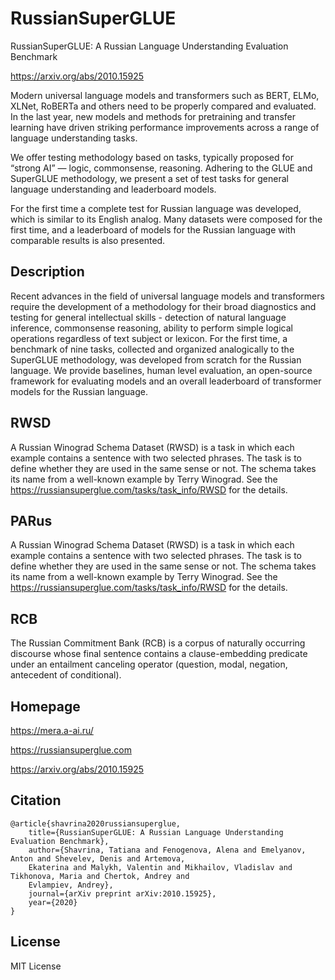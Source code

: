 # RussianSuperGLUE

RussianSuperGLUE: A Russian Language Understanding Evaluation Benchmark

https://arxiv.org/abs/2010.15925

Modern universal language models and transformers such as BERT, ELMo, XLNet, RoBERTa
and others need to be properly compared and evaluated.
In the last year, new models and methods for pretraining and transfer learning have
driven striking performance improvements across a range of language understanding tasks.

We offer testing methodology based on tasks, typically proposed for “strong AI” — logic,
commonsense, reasoning. Adhering to the GLUE and SuperGLUE methodology,
we present a set of test tasks for general language understanding and leaderboard models.

For the first time a complete test for Russian language was developed,
which is similar to its English analog. Many datasets were composed for the first time,
and a leaderboard of models for the Russian language with comparable results is also presented.

## Description

Recent advances in the field of universal language models and transformers require the development of a methodology for
their broad diagnostics and testing for general intellectual skills - detection of natural language inference,
commonsense reasoning, ability to perform simple logical operations regardless of text subject or lexicon. For the first
time, a benchmark of nine tasks, collected and organized analogically to the SuperGLUE methodology, was developed from
scratch for the Russian language. We provide baselines, human level evaluation, an open-source framework for evaluating
models and an overall leaderboard of transformer models for the Russian language.

## RWSD

A Russian Winograd Schema Dataset (RWSD) is a task in which each example contains
a sentence with two selected phrases. The task is to define whether they are used
in the same sense or not. The schema takes its name from a well-known example by
Terry Winograd. See the https://russiansuperglue.com/tasks/task_info/RWSD
for the details.

## PARus

A Russian Winograd Schema Dataset (RWSD) is a task in which each example contains
a sentence with two selected phrases. The task is to define whether they are used
in the same sense or not. The schema takes its name from a well-known example by
Terry Winograd. See the https://russiansuperglue.com/tasks/task_info/RWSD
for the details.

## RCB

The Russian Commitment Bank (RCB) is a corpus of naturally occurring discourse whose final
sentence contains a clause-embedding predicate under an entailment canceling operator
(question, modal, negation, antecedent of conditional).

## Homepage

https://mera.a-ai.ru/

https://russiansuperglue.com

https://arxiv.org/abs/2010.15925

## Citation

```
@article{shavrina2020russiansuperglue,
    title={RussianSuperGLUE: A Russian Language Understanding Evaluation Benchmark},
    author={Shavrina, Tatiana and Fenogenova, Alena and Emelyanov, Anton and Shevelev, Denis and Artemova,
    Ekaterina and Malykh, Valentin and Mikhailov, Vladislav and Tikhonova, Maria and Chertok, Andrey and
    Evlampiev, Andrey},
    journal={arXiv preprint arXiv:2010.15925},
    year={2020}
}
```

## License

MIT License
